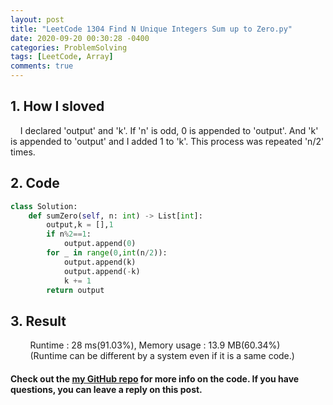 ```yaml
---
layout: post
title: "LeetCode 1304 Find N Unique Integers Sum up to Zero.py"
date: 2020-09-20 00:30:28 -0400
categories: ProblemSolving
tags: [LeetCode, Array]
comments: true
---
```


## 1. How I sloved
&nbsp;&nbsp;&nbsp;&nbsp;I declared 'output' and 'k'. If 'n' is odd, 0 is appended to 'output'. And 'k' is appended to 'output' and I added 1 to 'k'. This process was repeated 'n/2' times.

## 2. Code
```python
class Solution:
    def sumZero(self, n: int) -> List[int]:
        output,k = [],1
        if n%2==1:
            output.append(0)
        for _ in range(0,int(n/2)):
            output.append(k)
            output.append(-k)
            k += 1
        return output
```

## 3. Result
&nbsp;&nbsp;&nbsp;&nbsp;&nbsp;&nbsp;&nbsp;&nbsp;Runtime : 28 ms(91.03%), Memory usage : 13.9 MB(60.34%)  
&nbsp;&nbsp;&nbsp;&nbsp;&nbsp;&nbsp;&nbsp;&nbsp;(Runtime can be different by a system even if it is a same code.)

#### Check out the [my GitHub repo][hyuk-gh] for more info on the code. If you have questions, you can leave a reply on this post.

[hyuk-gh]:   https://github.com/dlgur1994/StudyAlgorithms
